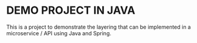 # DEMO PROJECT IN JAVA #

This is a project to demonstrate the layering that can be implemented in a microservice / API using Java and Spring.